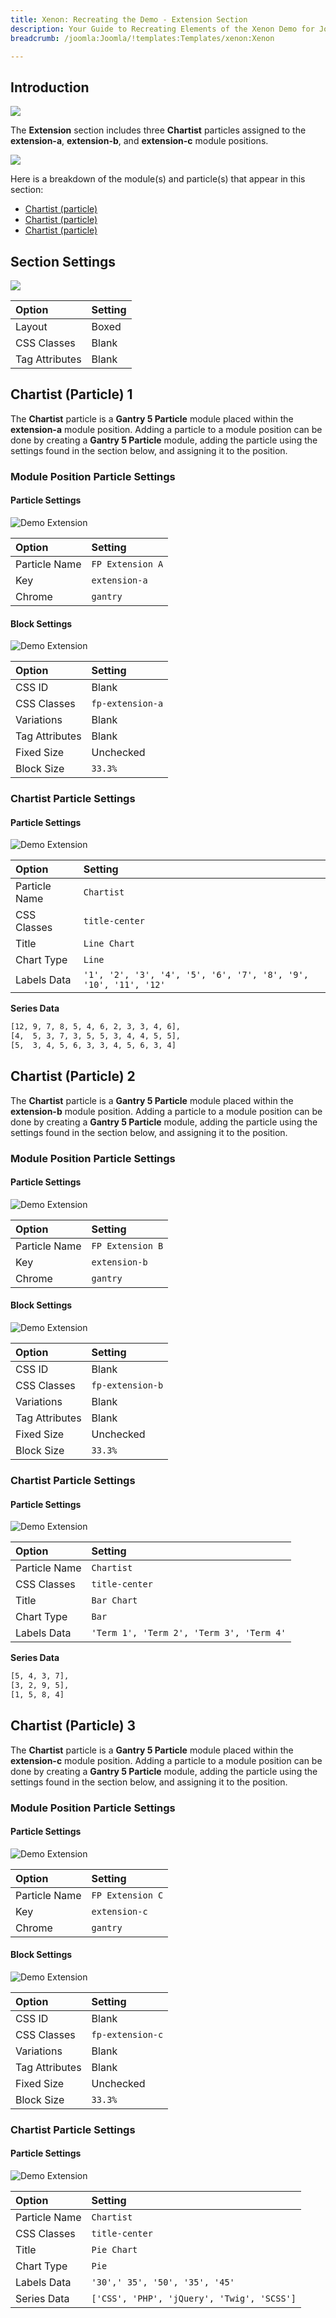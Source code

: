 ```yaml
---
title: Xenon: Recreating the Demo - Extension Section
description: Your Guide to Recreating Elements of the Xenon Demo for Joomla
breadcrumb: /joomla:Joomla/!templates:Templates/xenon:Xenon

---
```


## Introduction

![](assets/demo_9.jpeg)

The **Extension** section includes three **Chartist** particles assigned to the **extension-a**, **extension-b**, and **extension-c** module positions.

![](assets/home_extension.jpeg)

Here is a breakdown of the module(s) and particle(s) that appear in this section:

* [Chartist (particle)](#chartist-(particle)-1)
* [Chartist (particle)](#chartist-(particle)-2)
* [Chartist (particle)](#chartist-(particle)-3)

## Section Settings

![](assets/demo_extension_settings.jpeg)

| Option           | Setting     |
| :--------------- | :---------- |
| Layout           | Boxed       |
| CSS Classes      | Blank       |
| Tag Attributes   | Blank       |

## Chartist (Particle) 1

The **Chartist** particle is a **Gantry 5 Particle** module placed within the **extension-a** module position. Adding a particle to a module position can be done by creating a **Gantry 5 Particle** module, adding the particle using the settings found in the section below, and assigning it to the position.

### Module Position Particle Settings

#### Particle Settings

![Demo Extension](demo_extension_1.jpeg)

| Option        | Setting          |
| :-----        | :-----           |
| Particle Name | `FP Extension A` |
| Key           | `extension-a`    |
| Chrome        | `gantry`         |

#### Block Settings

![Demo Extension](demo_extension_2.jpeg)

| Option         | Setting          |
| :-----         | :-----           |
| CSS ID         | Blank            |
| CSS Classes    | `fp-extension-a` |
| Variations     | Blank            |
| Tag Attributes | Blank            |
| Fixed Size     | Unchecked        |
| Block Size     | `33.3%`          |

### Chartist Particle Settings

#### Particle Settings

![Demo Extension](demo_extension_3.jpeg)

| Option        | Setting                                                         |
| :-----        | :-----                                                          |
| Particle Name | `Chartist`                                                      |
| CSS Classes   | `title-center`                                                  |
| Title         | `Line Chart`                                                    |
| Chart Type    | `Line`                                                          |
| Labels Data   | `'1', '2', '3', '4', '5', '6', '7', '8', '9', '10', '11', '12'` |

**Series Data**

~~~ .txt
[12, 9, 7, 8, 5, 4, 6, 2, 3, 3, 4, 6],
[4,  5, 3, 7, 3, 5, 5, 3, 4, 4, 5, 5],
[5,  3, 4, 5, 6, 3, 3, 4, 5, 6, 3, 4]
~~~

## Chartist (Particle) 2

The **Chartist** particle is a **Gantry 5 Particle** module placed within the **extension-b** module position. Adding a particle to a module position can be done by creating a **Gantry 5 Particle** module, adding the particle using the settings found in the section below, and assigning it to the position.

### Module Position Particle Settings

#### Particle Settings

![Demo Extension](demo_extension_4.jpeg)

| Option        | Setting          |
| :-----        | :-----           |
| Particle Name | `FP Extension B` |
| Key           | `extension-b`    |
| Chrome        | `gantry`         |

#### Block Settings

![Demo Extension](demo_extension_5.jpeg)

| Option         | Setting          |
| :-----         | :-----           |
| CSS ID         | Blank            |
| CSS Classes    | `fp-extension-b` |
| Variations     | Blank            |
| Tag Attributes | Blank            |
| Fixed Size     | Unchecked        |
| Block Size     | `33.3%`          |

### Chartist Particle Settings

#### Particle Settings

![Demo Extension](demo_extension_6.jpeg)

| Option        | Setting                                  |
| :-----        | :-----                                   |
| Particle Name | `Chartist`                               |
| CSS Classes   | `title-center`                           |
| Title         | `Bar Chart`                              |
| Chart Type    | `Bar`                                    |
| Labels Data   | `'Term 1', 'Term 2', 'Term 3', 'Term 4'` |

**Series Data**

~~~ .txt
[5, 4, 3, 7],
[3, 2, 9, 5],
[1, 5, 8, 4]
~~~

## Chartist (Particle) 3

The **Chartist** particle is a **Gantry 5 Particle** module placed within the **extension-c** module position. Adding a particle to a module position can be done by creating a **Gantry 5 Particle** module, adding the particle using the settings found in the section below, and assigning it to the position.

### Module Position Particle Settings

#### Particle Settings

![Demo Extension](demo_extension_7.jpeg)

| Option        | Setting          |
| :-----        | :-----           |
| Particle Name | `FP Extension C` |
| Key           | `extension-c`    |
| Chrome        | `gantry`         |

#### Block Settings

![Demo Extension](demo_extension_8.jpeg)

| Option         | Setting          |
| :-----         | :-----           |
| CSS ID         | Blank            |
| CSS Classes    | `fp-extension-c` |
| Variations     | Blank            |
| Tag Attributes | Blank            |
| Fixed Size     | Unchecked        |
| Block Size     | `33.3%`          |

### Chartist Particle Settings

#### Particle Settings

![Demo Extension](demo_extension_9.jpeg)

| Option        | Setting                                    |
| :-----        | :-----                                     |
| Particle Name | `Chartist`                                 |
| CSS Classes   | `title-center`                             |
| Title         | `Pie Chart`                                |
| Chart Type    | `Pie`                                      |
| Labels Data   | `'30',' 35', '50', '35', '45'`             |
| Series Data   | `['CSS', 'PHP', 'jQuery', 'Twig', 'SCSS']` |
